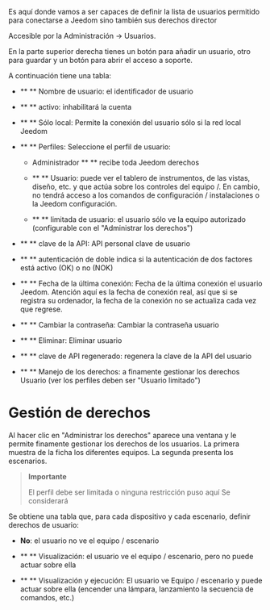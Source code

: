 Es aquí donde vamos a ser capaces de definir la lista de usuarios
permitido para conectarse a Jeedom sino también sus derechos
director

Accesible por la Administración → Usuarios.

En la parte superior derecha tienes un botón para añadir un usuario, otro
para guardar y un botón para abrir el acceso a soporte.

A continuación tiene una tabla:

-   ** ** Nombre de usuario: el identificador de usuario

-   ** ** activo: inhabilitará la cuenta

-   ** ** Sólo local: Permite la conexión del usuario
    sólo si la red local Jeedom

-   ** ** Perfiles: Seleccione el perfil de usuario:

    -   Administrador ** ** recibe toda Jeedom derechos

    -   ** ** Usuario: puede ver el tablero de instrumentos, de las vistas,
        diseño, etc. y que actúa sobre los controles del equipo /. En cambio,
        no tendrá acceso a los comandos de configuración / instalaciones
        o la Jeedom configuración.

    -   ** ** limitada de usuario: el usuario sólo ve la
        equipo autorizado (configurable con el "Administrar
        los derechos")

-   ** ** clave de la API: API personal clave de usuario

-   ** ** autenticación de doble indica si la autenticación de dos factores
    está activo (OK) o no (NOK)

-   ** ** Fecha de la última conexión: Fecha de la última conexión
    el usuario Jeedom. Atención aquí es la fecha de conexión
    real, así que si se registra su ordenador, la fecha de
    la conexión no se actualiza cada vez que regrese.

-   ** ** Cambiar la contraseña: Cambiar la contraseña
    usuario

-   ** ** Eliminar: Eliminar usuario

-   ** ** clave de API regenerado: regenera la clave de la API del usuario

-   ** ** Manejo de los derechos: a finamente gestionar los derechos
    Usuario (ver los perfiles deben ser
    "Usuario limitado")

Gestión de derechos
==================

Al hacer clic en "Administrar los derechos" aparece una ventana y le permite
finamente gestionar los derechos de los usuarios. La primera muestra de la ficha
los diferentes equipos. La segunda presenta los escenarios.

> **Importante**
>
> El perfil debe ser limitada o ninguna restricción puso aquí
> Se considerará

Se obtiene una tabla que, para cada dispositivo y cada
escenario, definir derechos de usuario:

-   **No**: el usuario no ve el equipo / escenario

-   ** ** Visualización: el usuario ve el equipo / escenario, pero
    no puede actuar sobre ella

-   ** ** Visualización y ejecución: El usuario ve
    Equipo / escenario y puede actuar sobre ella (encender una lámpara, lanzamiento
    la secuencia de comandos, etc.)


